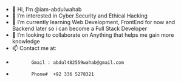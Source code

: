 - 👋 Hi, I’m @iam-abdulwahab
- 👀 I’m interested in Cyber Security and Ethical Hacking
- 🌱 I’m currently learning Web Development, FrontEnd for now and Backend later so i can become a Full Stack Developer
- 💞️ I’m looking to collaborate on Anything that helps me gain more knowledge 
- 📫 Contact me at:
-            Gmail : abdul482559wahab@gmail.com
-            Phone#  +92 336 5278321
